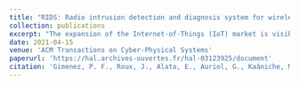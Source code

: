 ```yaml
---
title: "RIDS: Radio intrusion detection and diagnosis system for wireless communications in smart environment"
collection: publications
excerpt: "The expansion of the Internet-of-Things (IoT) market is visible in homes, factories, public places, and smart cities. While the massive deployment of connected devices offers opportunities to improve quality of life and to develop new services, the impact of such devices on the security of the users in a context where the level of malicious threat continues to increase is a major concern. One of the challenges is the heterogeneity and constant evolution of wireless technologies and protocols used. To overcome this problem, we propose RIDS, a Radio Intrusion Detection System that is based on the monitoring and profiling of radio communications at the physical layer level using autoencoder neural networks. RIDS is independent of the wireless protocols and modulation technologies used. Besides, it is designed to provide a threefold diagnosis of the detected anomalies: temporal (start and end date of the detected anomaly), frequential (main frequency of the anomaly), and spatial (location of the origin of the anomaly). To demonstrate the relevance and the efficiency of our approach, we collected a large dataset of radio-communications recorded with three different probes deployed in an experimental room. Multiple real-world attacks involving a wide variety of communication technologies are also injected to assess the detection and diagnosis efficiency. The results demonstrate the efficiency of RIDS in detecting and diagnosing anomalies that occurred in the 400–500 Mhz and 800–900 Mhz frequency bands. It is noteworthy that compromised devices and attacks using these communication bands are generally not easily covered by traditional solutions."
date: 2021-04-15
venue: 'ACM Transactions on Cyber-Physical Systems'
paperurl: 'https://hal.archives-ouvertes.fr/hal-03123925/document'
citation: 'Gimenez, P. F., Roux, J., Alata, E., Auriol, G., Kaâniche, M., & Nicomette, V. (2021). RIDS: Radio intrusion detection and diagnosis system for wireless communications in smart environment. ACM Transactions on Cyber-Physical Systems, 5(3), 1-1.'
---
```


